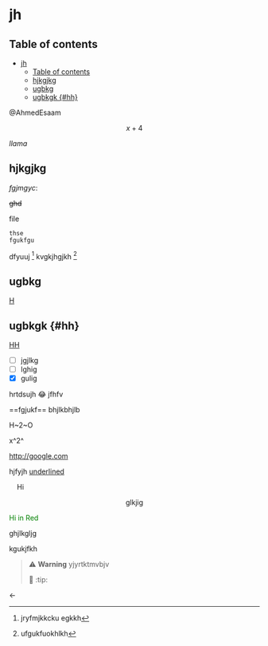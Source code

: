 # jh

## Table of contents

- [jh](#jh)
  - [Table of contents](#table-of-contents)
  - [hjkgjkg](#hjkgjkg)
  - [ugbkg](#ugbkg)
  - [ugbkgk {#hh}](#ugbkgk-hh)


@AhmedEsaam

<!-- markdownlint-configure-file { jlkl } -->

$$
x + 4
$$

$llama$

<!-- markdownlint-capture -->

<!-- markdownlint-configure-file { "MD013": { "line_length": 100 } } -->

[comment]: #


hjkgjkg
------

*fgjmgyc*:

~~ghd~~

file

    thse
    fgukfgu

dfyuuj [^1] kvgkjhgjkh [^2]

[^1]: jryfmjkkcku
    egkkh

[^2]: ufgukfuokhlkh

## ugbkg

[H](#ugbkg)

## ugbkgk {#hh}

[HH](#hh)

- [ ] jgjlkg
- [ ] lghig
- [x] gulig

hrtdsujh :joy: jfhfv

==fgjukf== bhjlkbhjlb

H~2~O

x^2^

<http://google.com>

hjfyjh <ins>underlined</ins>

&nbsp;&nbsp;&nbsp;&nbsp;Hi

<center>glkjig</center>

<font color=green>Hi in Red</font>

ghjlkgljg

[comment]: #

kgukjfkh

> :warning: **Warning** yjyrtktmvbjv
>
> :memo:
> :tip:
>

&larr;
